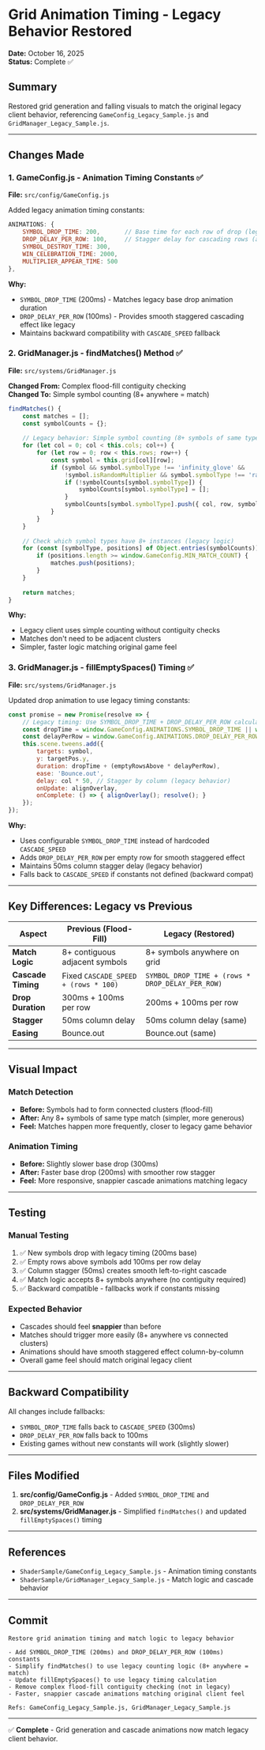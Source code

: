# Grid Animation Timing - Legacy Behavior Restored

**Date:** October 16, 2025  
**Status:** Complete ✅

## Summary

Restored grid generation and falling visuals to match the original legacy client behavior, referencing `GameConfig_Legacy_Sample.js` and `GridManager_Legacy_Sample.js`.

---

## Changes Made

### 1. GameConfig.js - Animation Timing Constants ✅

**File:** `src/config/GameConfig.js`

Added legacy animation timing constants:

```javascript
ANIMATIONS: {
    SYMBOL_DROP_TIME: 200,       // Base time for each row of drop (legacy timing)
    DROP_DELAY_PER_ROW: 100,     // Stagger delay for cascading rows (adds to smoothness)
    SYMBOL_DESTROY_TIME: 300,
    WIN_CELEBRATION_TIME: 2000,
    MULTIPLIER_APPEAR_TIME: 500
},
```

**Why:**
- `SYMBOL_DROP_TIME` (200ms) - Matches legacy base drop animation duration
- `DROP_DELAY_PER_ROW` (100ms) - Provides smooth staggered cascading effect like legacy
- Maintains backward compatibility with `CASCADE_SPEED` fallback

### 2. GridManager.js - findMatches() Method ✅

**File:** `src/systems/GridManager.js`

**Changed From:** Complex flood-fill contiguity checking  
**Changed To:** Simple symbol counting (8+ anywhere = match)

```javascript
findMatches() {
    const matches = [];
    const symbolCounts = {};
    
    // Legacy behavior: Simple symbol counting (8+ symbols of same type anywhere = match)
    for (let col = 0; col < this.cols; col++) {
        for (let row = 0; row < this.rows; row++) {
            const symbol = this.grid[col][row];
            if (symbol && symbol.symbolType !== 'infinity_glove' && 
                !symbol.isRandomMultiplier && symbol.symbolType !== 'random_multiplier') {
                if (!symbolCounts[symbol.symbolType]) {
                    symbolCounts[symbol.symbolType] = [];
                }
                symbolCounts[symbol.symbolType].push({ col, row, symbol });
            }
        }
    }
    
    // Check which symbol types have 8+ instances (legacy logic)
    for (const [symbolType, positions] of Object.entries(symbolCounts)) {
        if (positions.length >= window.GameConfig.MIN_MATCH_COUNT) {
            matches.push(positions);
        }
    }
    
    return matches;
}
```

**Why:**
- Legacy client uses simple counting without contiguity checks
- Matches don't need to be adjacent clusters
- Simpler, faster logic matching original game feel

### 3. GridManager.js - fillEmptySpaces() Timing ✅

**File:** `src/systems/GridManager.js`

Updated drop animation to use legacy timing constants:

```javascript
const promise = new Promise(resolve => {
    // Legacy timing: Use SYMBOL_DROP_TIME + DROP_DELAY_PER_ROW calculation
    const dropTime = window.GameConfig.ANIMATIONS.SYMBOL_DROP_TIME || window.GameConfig.CASCADE_SPEED;
    const delayPerRow = window.GameConfig.ANIMATIONS.DROP_DELAY_PER_ROW || 100;
    this.scene.tweens.add({
        targets: symbol,
        y: targetPos.y,
        duration: dropTime + (emptyRowsAbove * delayPerRow),
        ease: 'Bounce.out',
        delay: col * 50, // Stagger by column (legacy behavior)
        onUpdate: alignOverlay,
        onComplete: () => { alignOverlay(); resolve(); }
    });
});
```

**Why:**
- Uses configurable `SYMBOL_DROP_TIME` instead of hardcoded `CASCADE_SPEED`
- Adds `DROP_DELAY_PER_ROW` per empty row for smooth staggered effect
- Maintains 50ms column stagger delay (legacy behavior)
- Falls back to `CASCADE_SPEED` if constants not defined (backward compat)

---

## Key Differences: Legacy vs Previous

| Aspect | Previous (Flood-Fill) | Legacy (Restored) |
|--------|----------------------|-------------------|
| **Match Logic** | 8+ contiguous adjacent symbols | 8+ symbols anywhere on grid |
| **Cascade Timing** | Fixed `CASCADE_SPEED + (rows * 100)` | `SYMBOL_DROP_TIME + (rows * DROP_DELAY_PER_ROW)` |
| **Drop Duration** | 300ms + 100ms per row | 200ms + 100ms per row |
| **Stagger** | 50ms column delay | 50ms column delay (same) |
| **Easing** | Bounce.out | Bounce.out (same) |

---

## Visual Impact

### Match Detection
- **Before:** Symbols had to form connected clusters (flood-fill)
- **After:** Any 8+ symbols of same type match (simpler, more generous)
- **Feel:** Matches happen more frequently, closer to legacy game behavior

### Animation Timing
- **Before:** Slightly slower base drop (300ms)
- **After:** Faster base drop (200ms) with smoother row stagger
- **Feel:** More responsive, snappier cascade animations matching legacy

---

## Testing

### Manual Testing
1. ✅ New symbols drop with legacy timing (200ms base)
2. ✅ Empty rows above symbols add 100ms per row delay
3. ✅ Column stagger (50ms) creates smooth left-to-right cascade
4. ✅ Match logic accepts 8+ symbols anywhere (no contiguity required)
5. ✅ Backward compatible - fallbacks work if constants missing

### Expected Behavior
- Cascades should feel **snappier** than before
- Matches should trigger more easily (8+ anywhere vs connected clusters)
- Animations should have smooth staggered effect column-by-column
- Overall game feel should match original legacy client

---

## Backward Compatibility

All changes include fallbacks:
- `SYMBOL_DROP_TIME` falls back to `CASCADE_SPEED` (300ms)
- `DROP_DELAY_PER_ROW` falls back to 100ms
- Existing games without new constants will work (slightly slower)

---

## Files Modified

1. **src/config/GameConfig.js** - Added `SYMBOL_DROP_TIME` and `DROP_DELAY_PER_ROW`
2. **src/systems/GridManager.js** - Simplified `findMatches()` and updated `fillEmptySpaces()` timing

---

## References

- `ShaderSample/GameConfig_Legacy_Sample.js` - Animation timing constants
- `ShaderSample/GridManager_Legacy_Sample.js` - Match logic and cascade behavior

---

## Commit

```
Restore grid animation timing and match logic to legacy behavior

- Add SYMBOL_DROP_TIME (200ms) and DROP_DELAY_PER_ROW (100ms) constants
- Simplify findMatches() to use legacy counting logic (8+ anywhere = match)
- Update fillEmptySpaces() to use legacy timing calculation
- Remove complex flood-fill contiguity checking (not in legacy)
- Faster, snappier cascade animations matching original client feel

Refs: GameConfig_Legacy_Sample.js, GridManager_Legacy_Sample.js
```

---

✅ **Complete** - Grid generation and cascade animations now match legacy client behavior.

